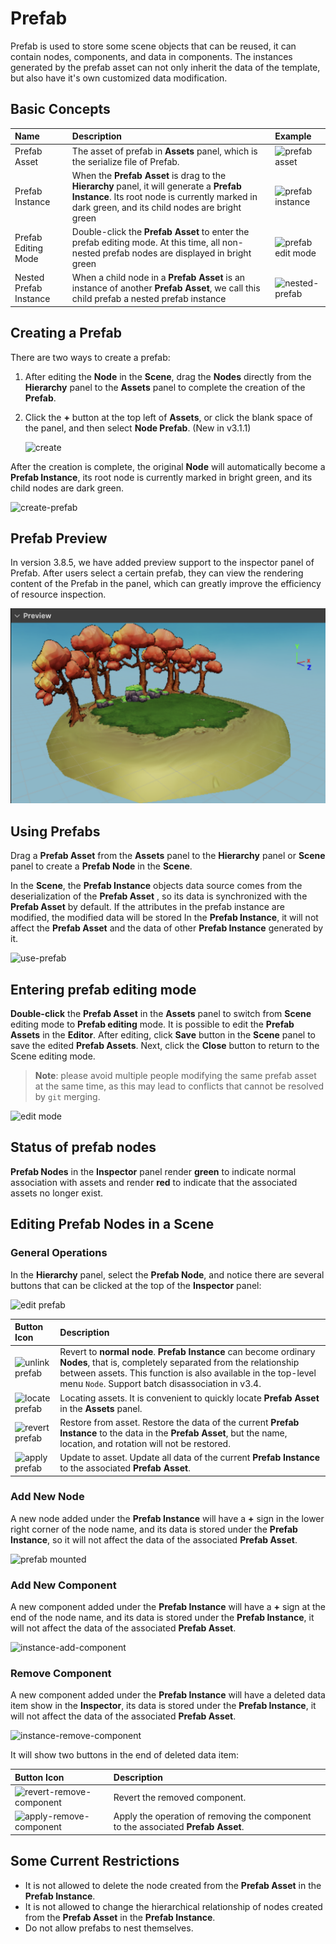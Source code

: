 # Prefab

Prefab is used to store some scene objects that can be reused, it can contain nodes, components, and data in components. The instances generated by the prefab asset can not only inherit the data of the template, but also have it's own customized data modification.

## Basic Concepts

| Name | Description | Example |
| :--- | :--- | :--- |
| Prefab Asset           | The asset of prefab in __Assets__ panel, which is the serialize file of Prefab.| ![prefab asset](prefab/prefab-asset.png) |
| Prefab Instance        | When the __Prefab Asset__ is drag to the __Hierarchy__ panel, it will generate a __Prefab Instance__. Its root node is currently marked in dark green, and its child nodes are bright green | ![prefab instance](prefab/prefab-instance.png) |
| Prefab Editing Mode    | Double-click the __Prefab Asset__ to enter the prefab editing mode. At this time, all non-nested prefab nodes are displayed in bright green | ![prefab edit mode](prefab/prefab-edit-mode.png) |
| Nested Prefab Instance | When a child node in a __Prefab Asset__ is an instance of another __Prefab Asset__, we call this child prefab a nested prefab instance | ![nested-prefab](prefab/nested-prefab.png) |

## Creating a Prefab

There are two ways to create a prefab:

1. After editing the __Node__ in the __Scene__, drag the __Nodes__ directly from the __Hierarchy__ panel to the __Assets__ panel to complete the creation of the __Prefab__.

2. Click the **+** button at the top left of __Assets__, or click the blank space of the panel, and then select __Node Prefab__. (New in v3.1.1)

    ![create](prefab/create.png)

After the creation is complete, the original __Node__ will automatically become a __Prefab Instance__, its root node is currently marked in bright green, and its child nodes are dark green.

![create-prefab](prefab/create-prefab.gif)

## Prefab Preview

In version 3.8.5, we have added preview support to the inspector panel of Prefab. After users select a certain prefab, they can view the rendering content of the Prefab in the panel, which can greatly improve the efficiency of resource inspection.

![preview](prefab/prefab-preview.png)

## Using Prefabs

Drag a __Prefab Asset__ from the __Assets__ panel to the __Hierarchy__ panel or __Scene__ panel to create a __Prefab Node__ in the __Scene__.

In the __Scene__, the __Prefab Instance__ objects data source comes from the deserialization of the __Prefab Asset__ , so its data is synchronized with the __Prefab Asset__ by default. If the attributes in the prefab instance are modified, the modified data will be stored In the __Prefab Instance__, it will not affect the __Prefab Asset__ and the data of other __Prefab Instance__ generated by it.

![use-prefab](prefab/use-prefab.gif)

## Entering prefab editing mode

__Double-click__ the __Prefab Asset__ in the __Assets__ panel to switch from __Scene__ editing mode to __Prefab editing__ mode. It is possible to edit the __Prefab Assets__ in the __Editor__. After editing, click __Save__ button in the __Scene__ panel to save the edited __Prefab Assets__. Next, click the __Close__ button to return to the Scene editing mode.

> __Note__: please avoid multiple people modifying the same prefab asset at the same time, as this may lead to conflicts that cannot be resolved by `git` merging.

![edit mode](prefab/prefab-edit-mode.gif)

## Status of prefab nodes

__Prefab Nodes__ in the __Inspector__ panel render __green__ to indicate normal association with assets and render __red__ to indicate that the associated assets no longer exist.

## Editing Prefab Nodes in a Scene

### General Operations

In the __Hierarchy__ panel, select the __Prefab Node__, and notice there are several buttons that can be clicked at the top of the __Inspector__ panel:

![edit prefab](prefab/edit-prefab.png)

| Button Icon | Description |
| :--- | :--- |
| ![unlink prefab](prefab/unlink-prefab-button.png) | Revert to __normal node__. __Prefab Instance__ can become ordinary __Nodes__, that is, completely separated from the relationship between assets. This function is also available in the top-level menu `Node`. Support batch disassociation in v3.4. |
| ![locate prefab](prefab/locate-prefab-button.png) | Locating assets. It is convenient to quickly locate __Prefab Asset__ in the __Assets__ panel. |
| ![revert prefab](prefab/revert-prefab-button.png) | Restore from asset. Restore the data of the current __Prefab Instance__ to the data in the __Prefab Asset__, but the name, location, and rotation will not be restored. |
| ![apply prefab](prefab/apply-prefab-button.png)   | Update to asset. Update all data of the current __Prefab Instance__ to the associated __Prefab Asset__. |

### Add New Node

A new node added under the __Prefab Instance__ will have a __+__ sign in the lower right corner of the node name, and its data is stored under the __Prefab Instance__, so it will not affect the data of the associated __Prefab Asset__.

![prefab mounted](prefab/prefab-mounted-children.png)

### Add New Component

A new component added under the __Prefab Instance__ will have a **+** sign at the end of the node name, and its data is stored under the __Prefab Instance__, it will not affect the data of the associated __Prefab Asset__.

![instance-add-component](prefab/instance-add-component.png)

### Remove Component

A new component added under the __Prefab Instance__ will have a deleted data item show in the __Inspector__, its data is stored under the __Prefab Instance__, it will not affect the data of the associated __Prefab Asset__.

![instance-remove-component](prefab/instance-remove-component.png)

It will show two buttons in the end of deleted data item:

Button Icon | Description
:--- | :---
![revert-remove-component](prefab/revert-remove-component.png) | Revert the removed component.
![apply-remove-component](prefab/apply-remove-component.png)   | Apply the operation of removing the component to the associated __Prefab Asset__.

## Some Current Restrictions

- It is not allowed to delete the node created from the __Prefab Asset__ in the __Prefab Instance__.
- It is not allowed to change the hierarchical relationship of nodes created from the __Prefab Asset__ in the __Prefab Instance__.
- Do not allow prefabs to nest themselves.
